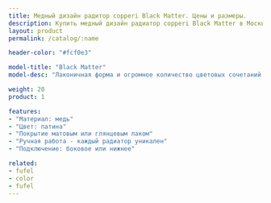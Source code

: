 ```yaml
---
title: Медный дизайн радитор copperi Black Matter. Цены и размеры.
description: Купить медный дизайн радиатор copperi Black Matter в Москве.
layout: product
permalink: /catalog/:name

header-color: "#fcf0e3"

model-title: "Black Matter"
model-desc: "Лаконичная форма и огромное количество цветовых сочетаний. "

weight: 20
product: 1

features:
- "Материал: медь"
- "Цвет: патина"
- "Покрытие матовым или глянцевым лаком"
- "Ручная работа - каждый радиатор уникален"
- "Подключение: боковое или нижнее"

related:
- fufel
- color
- fufel
---
```

